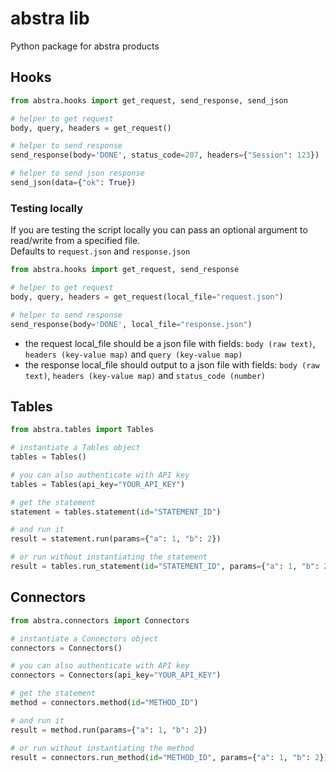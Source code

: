 # abstra lib

Python package for abstra products

## Hooks

```python
from abstra.hooks import get_request, send_response, send_json

# helper to get request
body, query, headers = get_request()

# helper to send response
send_response(body='DONE', status_code=207, headers={"Session": 123})

# helper to send json response
send_json(data={"ok": True})
```

### Testing locally
If you are testing the script locally you can pass an optional argument to read/write from a specified file.   
Defaults to `request.json` and `response.json`

```python
from abstra.hooks import get_request, send_response

# helper to get request
body, query, headers = get_request(local_file="request.json")

# helper to send response
send_response(body='DONE', local_file="response.json")
```

- the request local_file should be a json file with fields: `body (raw text)`, `headers (key-value map)` and `query (key-value map)` 
- the response local_file should output to a json file with fields: `body (raw text)`, `headers (key-value map)` and `status_code (number) `

## Tables

```python
from abstra.tables import Tables

# instantiate a Tables object
tables = Tables()

# you can also authenticate with API key
tables = Tables(api_key="YOUR_API_KEY")

# get the statement
statement = tables.statement(id="STATEMENT_ID")

# and run it
result = statement.run(params={"a": 1, "b": 2})

# or run without instantiating the statement
result = tables.run_statement(id="STATEMENT_ID", params={"a": 1, "b": 2})
```

## Connectors

```python
from abstra.connectors import Connectors

# instantiate a Connectors object
connectors = Connectors()

# you can also authenticate with API key
connectors = Connectors(api_key="YOUR_API_KEY")

# get the statement
method = connectors.method(id="METHOD_ID")

# and run it
result = method.run(params={"a": 1, "b": 2})

# or run without instantiating the method
result = connectors.run_method(id="METHOD_ID", params={"a": 1, "b": 2})
```
